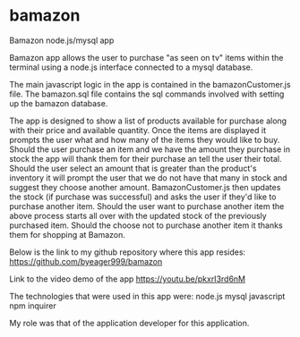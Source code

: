 # bamazon

Bamazon node.js/mysql app

Bamazon app allows the user to purchase "as seen on tv" items within the terminal using a node.js interface connected to a mysql database.

The main javascript logic in the app is contained in the bamazonCustomer.js file.  The bamazon.sql file contains the sql commands involved with setting up the bamazon database.

The app is designed to show a list of products available for purchase along with their price and available quantity.  Once the items are displayed it prompts the user what and how many of the items they would like to buy.  Should the user purchase an item and we have the amount they purchase in stock the app will thank them for their purchase an tell the user their total.  Should the user select an amount that is greater than the product's inventory it will prompt the user that we do not have that many in stock and suggest they choose another amount.  BamazonCustomer.js then updates the stock (if purchase was successful) and asks the user if they'd like to purchase another item.  Should the user want to purchase another item the above process starts all over with the updated stock of the previously purchased item.  Should the choose not to purchase another item it thanks them for shopping at Bamazon.

Below is the link to my github repository where this app resides: https://github.com/byeager999/bamazon

Link to the video demo of the app https://youtu.be/pkxrI3rd6nM

The technologies that were used in this app were: node.js mysql javascript npm inquirer

My role was that of the application developer for this application.
